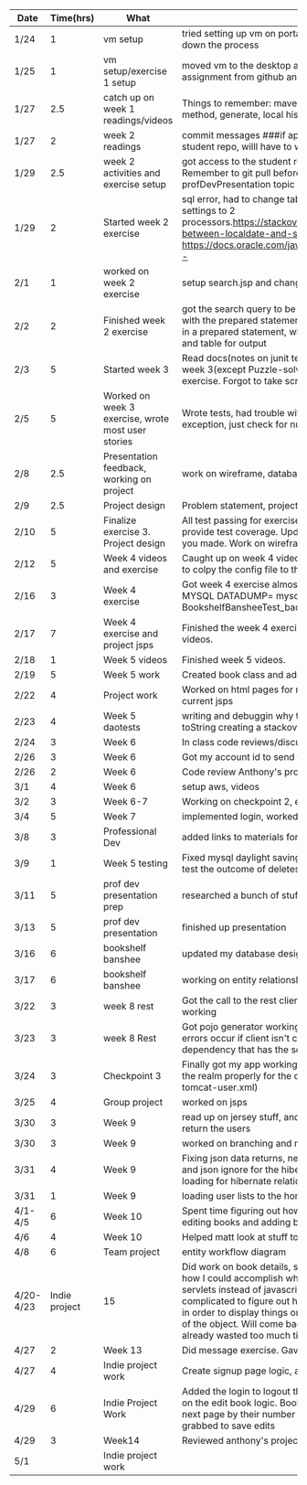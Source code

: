 |Date|Time(hrs)|What|How/Outcome|
|----|---------|----|-----------|
|1/24|1|vm setup|tried setting up vm on portable ssd, it was taking forever to load in so I shut down the process|
|1/25|1|vm setup/exercise 1 setup|moved vm to the desktop and it booted up right away, pulled down the first assignment from github and got it up and running|
|1/27|2.5|catch up on week 1 readings/videos|Things to remember: maven intellij stuff, install jdoc, refactor extract method, generate, local history|
|1/27|2|week 2 readings|commit messages ###if applied this commit will. Didn't have access to the student repo, willl have to work on those activities for next class|
|1/29|2.5|week 2 activities and exercise setup|got access to the student repository, did activities, and setup indie project. Remember to git pull before pushing to any student repo. #todo figure out profDevPresentation topic and sign up for timeslot|
|1/29|2|Started week 2 exercise|sql error, had to change table name from user to users. Vm crash, changed settings to 2 processors.https://stackoverflow.com/questions/29750861/convert-between-localdate-and-sql-date  https://docs.oracle.com/javase/8/docs/api/java/time/LocalDate.html#now--|
|2/1|1|worked on week 2 exercise|setup search.jsp and changed teh servlet to forward to it|
|2/2|2|Finished week 2 exercise|got the search query to be passed to call into the database, had trouble with the prepared statements formatting(you cannot put the column name in a prepared statement, which makes sense now), prettied up the form and table for output|
|2/3|5|Started week 3|Read docs(notes on junit tests in documents), and watched videos for week 3(except Puzzle-solving), worked through activities. Started exercise. Forgot to take screenshots of weeks 2 work|
|2/5|5|Worked on week 3 exercise, wrote most user stories|Wrote tests, had trouble with exception test, doesnt return a caught exception, just check for null/zero value|
|2/8|2.5|Presentation feedback, working on project|work on wireframe, database design, and revisit user stories|
|2/9|2.5|Project design|Problem statement, project plan.|
|2/10|5|Finalize exercise 3. Project design|All test passing for exercise 3, click on the run on the left side and it will provide test coverage. Update stuff more tonight since you for got the list you made. Work on wireframes.|
|2/12|5|Week 4 videos and exercise|Caught up on week 4 videos and started the week 4 exercise. Remember to colpy the config file to the test directory to get mysql test db to work.|
|2/16|3|Week 4 exercise|Got week 4 exercise almost done, need to get the rest of the tests working. MYSQL DATADUMP= mysqldump -u root -p BookshelfBansheeTest > BookshelfBansheeTest_backup.sql|
|2/17|7|Week 4 exercise and project jsps|Finished the week 4 exercise and worked on jsps. Watched some week 5 videos.|
|2/18|1|Week 5 videos|Finished week 5 videos.|
|2/19|5|Week 5 work|Created book class and added book table to database|
|2/22|4|Project work|Worked on html pages for my project, need to paste the hmtl into my current jsps|
|2/23|4|Week 5 daotests|writing and debuggin why tests weren't passing. Put user and book in toString creating a stackoverflow. Don't do that|
|2/24|3|Week 6|In class code reviews/discussions. Read a little on aws for the week|
|2/26|3|Week 6|Got my account id to send to Paula. Code reviewed Elspeth's project.|
|2/26|2|Week 6|Code review Anthony's project. Planning some methods for my project.|
|3/1|4|Week 6|setup aws, videos|
|3/2|3|Week 6-7|Working on checkpoint 2, erd and class diagrams|
|3/4|5|Week 7|implemented login, worked on professional development presentation|
|3/8|3|Professional Dev|added links to materials for presentation|
|3/9|1|Week 5 testing|Fixed mysql daylight savings error, updated my tests for the one to many to test the outcome of deletes.|
|3/11|5|prof dev presentation prep|researched a bunch of stuff for presentation planned out analyzer|
|3/13|5|prof dev presentation|finished up presentation|
|3/16|6|bookshelf banshee|updated my database design and entities for it|
|3/17|6|bookshelf banshee|working on entity relationships in my project and dao testing for my entities|
|3/22|3|week 8 rest|Got the call to the rest client working but could not get pojo generation working|
|3/23|3|week 8 Rest|Got pojo generator working(used older version) and got the tests running, errors occur if client isn't created in TEST class, have to add an additional dependency that has the scope of tests|
|3/24|3|Checkpoint 3|Finally got my app working on aws with authentication, I did not configure the realm properly for the db in the server.xml file (tomee manager goes in tomcat-user.xml)|
|3/25|4|Group project|worked on jsps|
|3/30|3|Week 9|read up on jersey stuff, and implemented a service in my indie project to return the users|
|3/30|3|Week 9|worked on branching and merge requests|
|3/31|4|Week 9|Fixing json data returns, needed json properties in the constructor for user and json ignore for the hibernate relationships. Need to look in to lazy loading for hibernate relationships|
|3/31|1|Week 9|loading user lists to the homepage.|
|4/1-4/5|6|Week 10|Spent time figuring out how my books.jsp page was going to work for editing books and adding books|
|4/6|4|Week 10|Helped matt look at stuff to hide api keys|
|4/8|6|Team project|entity workflow diagram|
|4/20-4/23|Indie project|15|Did work on book details, spent a lot of time figuring out where I was and how I could accomplish what I need to by presentation day. Decided to do servlets instead of javascript for the book details because it was too complicated to figure out how to convert java object in session to js object in order to display things on the page and then save the modified version of the object. Will come back to this if I have time at end of project since I already wasted too much time messing with it. |
|4/27|2|Week 13|Did message exercise. Gave feedback on prof dev project|
|4/27|4|Indie project work|Create signup page logic, and add later|
|4/29|6|Indie Project Work|Added the login to logout the user and delete their session. Started to work on the edit book logic. Books are now in lists so they can be passed to the next page by their number in the list and the corresponding dao can be grabbed to save edits|
|4/29|3|Week14|Reviewed anthony's project and provided feedback|
|5/1||Indie project work||